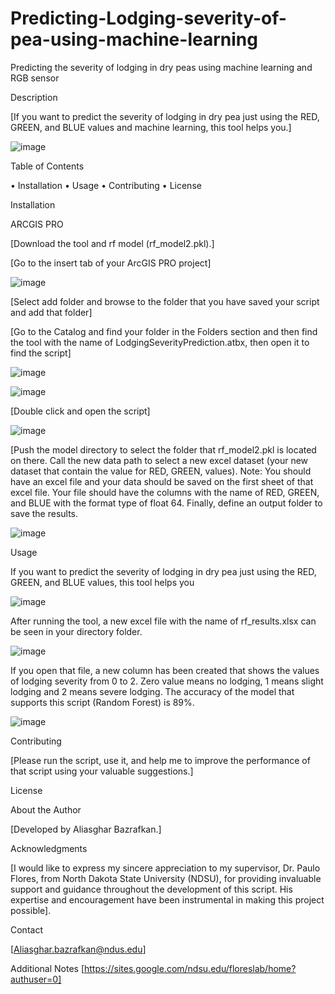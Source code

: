 # Predicting-Lodging-severity-of-pea-using-machine-learning
Predicting the severity of lodging in dry peas using machine learning and RGB sensor



Description

[If you want to predict the severity of lodging in dry pea just using the RED, GREEN, and BLUE values and machine learning, this tool helps you.]

![image](https://github.com/AliBgisrs/Predicting-Lodging-severity-of-pea-using-machine-learning/assets/109620013/697875e3-3dd1-45a1-8557-1762dd98b2be)

  
Table of Contents

•	Installation
•	Usage
•	Contributing
•	License

Installation

ARCGIS PRO

[Download the tool and rf model (rf_model2.pkl).]


[Go to the insert tab of your ArcGIS PRO project]

 ![image](https://github.com/AliBgisrs/Predicting-Lodging-severity-of-pea-using-machine-learning/assets/109620013/c42f324f-232f-4073-a2a2-463671b61d68)
 

[Select add folder and browse to the folder that you have saved your script and add that folder]

[Go to the Catalog and find your folder in the Folders section and then find the tool with the name of LodgingSeverityPrediction.atbx, then open it to find the script]

 ![image](https://github.com/AliBgisrs/Predicting-Lodging-severity-of-pea-using-machine-learning/assets/109620013/fa3da501-7c97-4f24-8182-46b78e7bc32d)

 ![image](https://github.com/AliBgisrs/Predicting-Lodging-severity-of-pea-using-machine-learning/assets/109620013/b3e2176a-51ab-41c5-8c05-3badf92cfd33)

 

 

[Double click and open the script]

![image](https://github.com/AliBgisrs/Predicting-Lodging-severity-of-pea-using-machine-learning/assets/109620013/0fb142fd-568b-411b-94c3-4266b0bf94be)

[Push the model directory to select the folder that rf_model2.pkl is located on there. Call the new data path to select a new excel dataset (your new dataset that contain the value for RED, GREEN, values). Note: You should have an excel file and your data should be saved on the first sheet of that excel file. Your file should have the columns with the name of RED, GREEN, and BLUE with the format type of float 64. Finally, define an output folder to save the results.

![image](https://github.com/AliBgisrs/Predicting-Lodging-severity-of-pea-using-machine-learning/assets/109620013/f1cfc60d-0155-4c70-95a2-d63476dad109)

 


 
Usage

If you want to predict the severity of lodging in dry pea just using the RED, GREEN, and BLUE values, this tool helps you

![image](https://github.com/AliBgisrs/Predicting-Lodging-severity-of-pea-using-machine-learning/assets/109620013/191c7034-b293-4cef-b6cb-326f3f4aae83)

  
After running the tool, a new excel file with the name of rf_results.xlsx can be seen in your directory folder.

![image](https://github.com/AliBgisrs/Predicting-Lodging-severity-of-pea-using-machine-learning/assets/109620013/22a4204b-6e41-4c9b-9cb2-67bca59a465c)

 
If you open that file, a new column has been created that shows the values of lodging severity from 0 to 2. Zero value means no lodging, 1 means slight lodging and 2 means severe lodging. The accuracy of the model that supports this script (Random Forest) is 89%.

 ![image](https://github.com/AliBgisrs/Predicting-Lodging-severity-of-pea-using-machine-learning/assets/109620013/5080e0d0-17d3-4f0a-81cd-da53dab31ac1)
 

Contributing

[Please run the script, use it, and help me to improve the performance of that script using your valuable suggestions.]

License

About the Author

[Developed by Aliasghar Bazrafkan.]

Acknowledgments

[I would like to express my sincere appreciation to my supervisor, Dr. Paulo Flores, from North Dakota State University (NDSU), for providing invaluable support and guidance throughout the development of this script. His expertise and encouragement have been instrumental in making this project possible].

Contact

[Aliasghar.bazrafkan@ndus.edu]


Additional Notes
[https://sites.google.com/ndsu.edu/floreslab/home?authuser=0]

